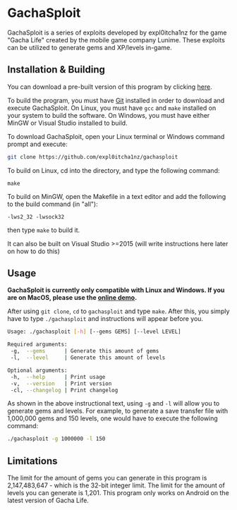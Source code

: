 # GachaSploit
GachaSploit is a series of exploits developed by expl0itcha1nz for the game "Gacha Life" created by the mobile game company Lunime. These exploits can be utilized to generate gems and XP/levels in-game.

## Installation & Building
You can download a pre-built version of this program by clicking [here](https://cdn.discordapp.com/attachments/697283117077102612/703466784568901653/gachasploit.exe).

To build the program, you must have [Git](https://git-scm.com) installed in order to download and execute GachaSploit. On Linux, you must have ``gcc`` and ``make`` installed on your system to build the software. On Windows, you must have either MinGW or Visual Studio installed to build.

To download GachaSploit, open your Linux terminal or Windows command prompt and execute:

```bash
git clone https://github.com/expl0itcha1nz/gachasploit
```

To build on Linux, cd into the directory, and type the following command:

```make```

To build on MinGW, open the Makefile in a text editor and add the following to the build command (in "all"):

```-lws2_32 -lwsock32```

then type ``make`` to build it.

It can also be built on Visual Studio >=2015 (will write instructions here later on how to do this)

## Usage
**GachaSploit is currently only compatible with Linux and Windows. If you are on MacOS, please use the [online demo](https://gachasploit.ga/demo.html).**

After using `git clone`, `cd` to `gachasploit` and type `make`. After this, you simply have to type `./gachasploit` and instructions will appear before you.

```bash
Usage: ./gachasploit [-h] [--gems GEMS] [--level LEVEL]

Required arguments:
 -g,  --gems      | Generate this amount of gems
 -l,  --level     | Generate this amount of levels

Optional arguments:
 -h,  --help      | Print usage
 -v,  --version   | Print version
 -cl, --changelog | Print changelog
```

As shown in the above instructional text, using `-g` and `-l` will allow you to generate gems and levels. For example, to generate a save transfer file with 1,000,000 gems and 150 levels, one would have to execute the following command:

```bash
./gachasploit -g 1000000 -l 150
```

## Limitations
The limit for the amount of gems you can generate in this program is 2,147,483,647 - which is the 32-bit integer limit. The limit for the amount of levels you can generate is 1,201. This program only works on Android on the latest version of Gacha Life.
